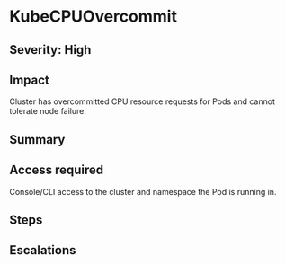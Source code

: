 # KubeCPUOvercommit

## Severity: High

## Impact

Cluster has overcommitted CPU resource requests for Pods and cannot tolerate node failure.

## Summary

## Access required

Console/CLI access to the cluster and namespace the Pod is running in.

## Steps

## Escalations
